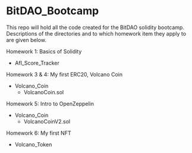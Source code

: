 # BitDAO_Bootcamp
This repo will hold all the code created for the BitDAO solidity bootcamp.
Descriptions of the directories and to which homework item they apply to are given below.

Homework 1: Basics of Solidity
 - Afl_Score_Tracker

Homework 3 & 4: My first ERC20, Volcano Coin
 - Volcano_Coin
   - VolcanoCoin.sol

Homework 5: Intro to OpenZeppelin
- Volcano_Coin
  - VolcanoCoinV2.sol

Homework 6: My first NFT
- Volcano_Token
